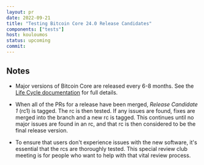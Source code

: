 ```yaml
---
layout: pr
date: 2022-09-21
title: "Testing Bitcoin Core 24.0 Release Candidates"
components: ["tests"]
host: kouloumos
status: upcoming
commit:
---
```


## Notes

- Major versions of Bitcoin Core are released every 6-8 months. See the [Life
  Cycle documentation](https://bitcoincore.org/en/lifecycle/) for full details.

- When all of the PRs for a release have been merged, _Release Candidate 1_
  (rc1) is tagged. The rc is then tested. If any issues are found, fixes are
  merged into the branch and a new rc is tagged. This continues until no major
  issues are found in an rc, and that rc is then considered to be the final
  release version.

- To ensure that users don't experience issues with the new software, it's
  essential that the rcs are thoroughly tested. This special review club
  meeting is for people who want to help with that vital review process.

<!-- TODO: Add testing guide-->


<!-- TODO: After meeting, uncomment and add meeting log between the irc tags
## Meeting Log
{% irc %}
{% endirc %}
-->